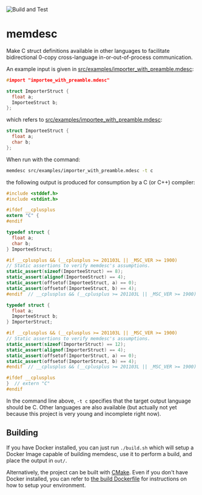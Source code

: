 ![Build and Test](https://github.com/aabtop/memdesc/workflows/Build%20and%20Test/badge.svg)

# memdesc
Make C struct definitions available in other languages to facilitate bidirectional 0-copy cross-language in-or-out-of-process communication.

An example input is given in [src/examples/importer_with_preamble.mdesc](src/examples/importer_with_preamble.mdesc):

```c
#import "importee_with_preamble.mdesc"

struct ImporterStruct {
  float a;
  ImporteeStruct b;
};
```

which refers to [src/examples/importee_with_preamble.mdesc](src/examples/importee_with_preamble.mdesc):

```c
struct ImporteeStruct {
  float a;
  char b;
};
```

When run with the command:

```bash
memdesc src/examples/importer_with_preamble.mdesc -t c
```

the following output is produced for consumption by a C (or C++) compiler:

```c
#include <stddef.h>
#include <stdint.h>

#ifdef __cplusplus
extern "C" {
#endif

typedef struct {
  float a;
  char b;
} ImporteeStruct;

#if __cplusplus && (__cplusplus >= 201103L || _MSC_VER >= 1900)       
// Static assertions to verify memdesc's assumptions.
static_assert(sizeof(ImporteeStruct) == 8);
static_assert(alignof(ImporteeStruct) == 4);
static_assert(offsetof(ImporteeStruct, a) == 0);
static_assert(offsetof(ImporteeStruct, b) == 4);
#endif  // __cplusplus && (__cplusplus >= 201103L || _MSC_VER >= 1900)

typedef struct {
  float a;
  ImporteeStruct b;
} ImporterStruct;

#if __cplusplus && (__cplusplus >= 201103L || _MSC_VER >= 1900)
// Static assertions to verify memdesc's assumptions.
static_assert(sizeof(ImporterStruct) == 12);
static_assert(alignof(ImporterStruct) == 4);
static_assert(offsetof(ImporterStruct, a) == 0);
static_assert(offsetof(ImporterStruct, b) == 4);
#endif  // __cplusplus && (__cplusplus >= 201103L || _MSC_VER >= 1900)

#ifdef __cplusplus
}  // extern "C"
#endif
```

In the command line above, `-t c` specifies that the target output language should be C.  Other languages are also available (but actually not yet because this project is very young and incomplete right now).

## Building

If you have Docker installed, you can just run `./build.sh` which will setup a Docker Image capable of building memdesc, use it to perform a build, and place the output in `out/`.

Alternatively, the project can be built with [CMake](https://cmake.org/).  Even if you don't have Docker installed, you can refer to [the build Dockerfile](src/build/docker/linux/Dockerfile) for instructions on how to setup your environment.

